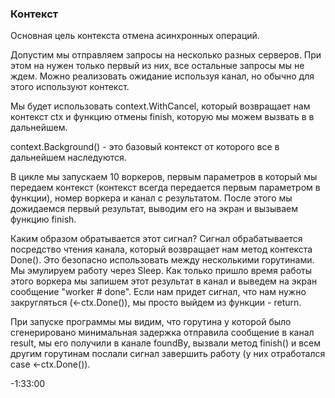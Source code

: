 ### Контекст

Основная цель контекста отмена асинхронных операций.

Допустим мы отправляем запросы на несколько разных серверов. При этом на нужен только первый из них, все остальные запросы мы не ждем. Можно реализовать ожидание используя канал, но обычно для этого используют контекст.

Мы будет использовать context.WithCancel, который возвращает нам контекст ctx и функцию отмены finish, которую мы можем вызвать в в дальнейшем.

context.Background() - это базовый контекст от которого все в дальнейшем наследуются.

В цикле мы запускаем 10 воркеров, первым параметров в который мы передаем контекст (контекст всегда передается первым параметром в функции), номер воркера и канал с результатом. После этого мы дожидаемся первый результат, выводим его на экран и вызываем функцию finish.

Каким образом обратывается этот сигнал? Сигнал обрабатывается посредство чтения канала, который возвращает нам метод контекста Done(). Это безопасно использовать между несколькими горутинами. Мы эмулируем работу через Sleep. Как только пришло время работы этого воркера мы запишем этот результат в канал и выведем на экран сообщение "worker # done". Если нам придет сигнал, что нам нужно закругляться (<-ctx.Done()), мы просто выйдем из функции - return.

При запуске программы мы видим, что горутина у которой было сгенерировано минимальная задержка отправила сообщение в канал result, мы его получили в канале foundBy, вызвали метод finish() и всем другим горутинам послали сигнал завершить работу (у них отработался case <-ctx.Done()).

-1:33:00